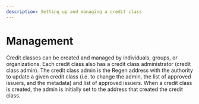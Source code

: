 ```yaml
---
description: Setting up and managing a credit class
---
```


# Management

Credit classes can be created and managed by individuals, groups, or organizations. Each credit class also has a credit class administrator (credit class admin). The credit class admin is the Regen address with the authority to update a given credit class (i.e. to change the admin, the list of approved issuers, and the metadata) and list of approved issuers. When a credit class is created, the admin is initially set to the address that created the credit class.
